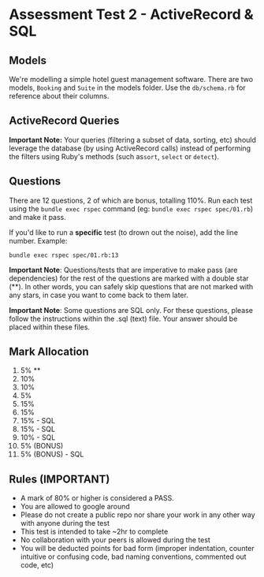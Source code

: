 Assessment Test 2 - ActiveRecord & SQL
==============

## Models

We're modelling a simple hotel guest management software. There are two models, `Booking` and `Suite` in the models folder. Use the `db/schema.rb` for reference about their columns.

## ActiveRecord Queries

**Important Note:**
Your queries (filtering a subset of data, sorting, etc) should leverage the database (by using ActiveRecord calls) instead of performing the filters using Ruby's methods (such as`sort`, `select` or `detect`).

## Questions

There are 12 questions, 2 of which are bonus, totalling 110%.
Run each test using the `bundle exec rspec` command (eg: `bundle exec rspec spec/01.rb`) and make it pass.

If you'd like to run a **specific** test (to drown out the noise), add the line number. Example:

    bundle exec rspec spec/01.rb:13

**Important Note**: Questions/tests that are imperative to make pass (are dependencies) for the rest of the questions are marked with a double star (**). In other words, you can safely skip questions that are not marked with any stars, in case you want to come back to them later.

**Important Note**: Some questions are SQL only. For these questions, please follow the instructions within the .sql (text) file. Your answer should be placed within these files.

## Mark Allocation

01. 5% **
02. 10%
03. 10%
04. 5%
05. 15%
06. 15%
07. 15% - SQL
08. 15% - SQL
09. 10% - SQL
10. 5% (BONUS)
11. 5% (BONUS) - SQL

## Rules (IMPORTANT)

* A mark of 80% or higher is considered a PASS.
* You are allowed to google around
* Please do not create a public repo nor share your work in any other way with anyone during the test
* This test is intended to take ~2hr to complete
* No collaboration with your peers is allowed during the test
* You will be deducted points for bad form (improper indentation, counter intuitive or confusing code, bad naming conventions, commented out code, etc)

